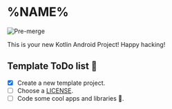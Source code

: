 # %NAME%

![Pre-merge](https://github.com/%REPOSITORY%/actions/workflows/pre-merge.yaml/badge.svg?branch=main)

This is your new Kotlin Android Project! Happy hacking!

## Template ToDo list 👣

- [x] Create a new template project.
- [ ] Choose a [LICENSE](https://github.com/%REPOSITORY%/community/license/new?branch=main).
- [ ] Code some cool apps and libraries 🚀.
